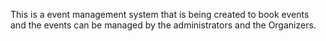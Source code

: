 This is a event management system that is being created to book events and the events can be managed by the administrators and the Organizers.
